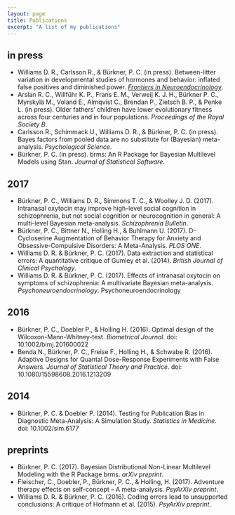 ```yaml
---
layout: page
title: Publications
excerpt: "A list of my publications"
---
```


## in press
* Williams D. R., Carlsson R., & Bürkner, P. C. (in press). Between-litter variation in developmental studies of hormones and behavior: inflated false positives and diminished power. [*Frontiers in Neuroendocrinology*](http://www.sciencedirect.com/science/article/pii/S0091302217300468).
* Arslan R. C., Willführ K. P., Frans E. M., Verweij K. J. H., Bürkner P. C., Myrskylä M., Voland E., Almqvist C., Brendan P., Zietsch B. P., & Penke L. (in press). Older fathers’ children have lower evolutionary fitness across four centuries and in four populations. *Proceedings of the Royal Society B*.
* Carlsson R., Schimmack U., Williams D. R., & Bürkner, P. C. (in press). Bayes factors from pooled data are no substitute for (Bayesian) meta-analysis. *Psychological Science*.
* Bürkner, P. C. (in press). brms: An R Package for Bayesian Multilevel Models using Stan. *Journal of Statistical Software*.

## 2017
* Bürkner, P. C., Williams D. R., Simmons T. C., & Woolley J. D. (2017). Intranasal oxytocin may improve high-level social cognition in schizophrenia, but not social cognition or neurocognition in general: A multi-level Bayesian meta-analysis. *Schizophrenia Bulletin*.
* Bürkner, P. C., Bittner N., Holling H., & Buhlmann U. (2017). D-Cycloserine Augmentation of Behavior Therapy for Anxiety and Obsessive-Compulsive Disorders: A Meta-Analysis. *PLOS ONE*.
* Williams D. R. & Bürkner, P. C. (2017). Data extraction and statistical errors: A quantitative critique of Gumley et al. (2014). *British Journal of Clinical Psychology*.
* Williams D. R. & Bürkner, P. C. (2017). Effects of intranasal oxytocin on symptoms of schizophrenia: A multivariate Bayesian meta-analysis. *Psychoneuroendocrinology*. Psychoneuroendocrinology

## 2016
* Bürkner, P. C., Doebler P., & Holling H. (2016). Optimal design of the Wilcoxon-Mann-Whitney-test. *Biometrical Journal*. doi: 10.1002/bimj.201600022
* Benda N., Bürkner, P. C., Freise F., Holling H., & Schwabe R. (2016). Adaptive Designs for Quantal Dose-Response Experiments with False Answers. *Journal of Statistical Theory and Practice*. doi: 10.1080/15598608.2016.1213209

## 2014
* Bürkner, P. C. & Doebler P. (2014). Testing for Publication Bias in Diagnostic Meta-Analysis: A Simulation Study. *Statistics in Medicine*. doi: 10.1002/sim.6177

## preprints

* Bürkner, P. C. (2017). Bayesian Distributional Non-Linear Multilevel Modeling with the R Package brms. *arXiv preprint*.
* Fleischer, C., Doebler, P., Bürkner, P. C., & Holling, H. (2017). Adventure therapy effects on self-concept – A meta-analysis. *PsyArXiv preprint*.
* Williams D. R. & Bürkner, P. C. (2016). Coding errors lead to unsupported conclusions: A critique of Hofmann et al. (2015). *PsyArXiv preprint*.
